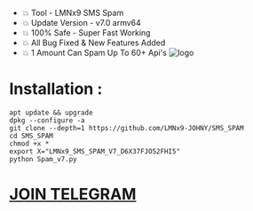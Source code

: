 - 💥 Tool - LMNx9 SMS Spam
- 💥 Update Version - v7.0 armv64
- 💥 100% Safe - Super Fast Working
- 💥 All Bug Fixed  & New Features Added
- 💥 1 Amount Can Spam Up To 60+ Api's
![logo](https://raw.githubusercontent.com/LMNx9-JOHNY/SMS_SPAM/refs/heads/main/Spam_v7.png)
# Installation :
    apt update && upgrade
    dpkg --configure -a
    git clone --depth=1 https://github.com/LMNx9-JOHNY/SMS_SPAM
    cd SMS_SPAM
    chmod +x *
    export X="LMNx9_SMS_SPAM_V7_D6X37FJO52FHI5"
    python Spam_v7.py
#  [JOIN TELEGRAM](https://t.me/TEAM_LMNx9)
